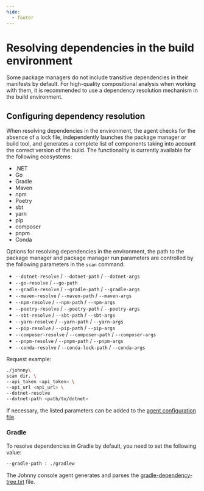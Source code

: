 ```yaml
---
hide:
  - footer
---
```


# Resolving dependencies in the build environment

Some package managers do not include transitive dependencies in their manifests by default. For high-quality compositional analysis when working with them, it is recommended to use a dependency resolution mechanism in the build environment.

## Configuring dependency resolution

When resolving dependencies in the environment, the agent checks for the absence of a lock file, independently launches the package manager or build tool, and generates a complete list of components taking into account the correct version of the build. The functionality is currently available for the following ecosystems:

- .NET
- Go
- Gradle
- Maven
- npm
- Poetry
- sbt
- yarn
- pip
- composer
- pnpm
- Conda

Options for resolving dependencies in the environment, the path to the package manager and package manager run parameters are controlled by the following parameters in the `scan` command:

- `--dotnet-resolve` / `--dotnet-path` / `--dotnet-args`
- `--go-resolve` / `--go-path`
- `--gradle-resolve` / `--gradle-path` / `--gradle-args`
- `--maven-resolve` / `--maven-path` / `--maven-args`
- `--npm-resolve` / `--npm-path` / `--npm-args`
- `--poetry-resolve` / `--poetry-path` / `--poetry-args`
- `--sbt-resolve` / `--sbt-path` / `--sbt-args`
- `--yarn-resolve` / `--yarn-path` / `--yarn-args`
- `--pip-resolve` / `--pip-path` / `--pip-args`
- `--composer-resolve` / `--composer-path` / `--composer-args`
- `--pnpm-resolve` / `--pnpm-path` / `--pnpm-args`
- `--conda-resolve` / `--conda-lock-path` / `--conda-args`

Request example:

```bash
./johnny\
scan dir. \
--api_token <api_token> \
--api_url <api_url> \
--dotnet-resolve
--dotnet-path <path/to/dotnet>
```

If necessary, the listed parameters can be added to the [agent configuration file](/agent/config.en).

### Gradle

To resolve dependencies in Gradle by default, you need to set the following value:

``` bash
--gradle-path : ./gradlew
```

The Johnny console agent generates and parses the [gradle-dependency-tree.txt](../../dependencies/java#gradle) file.